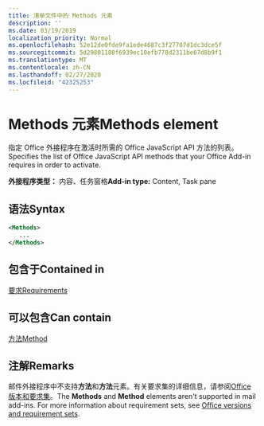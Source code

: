```yaml
---
title: 清单文件中的 Methods 元素
description: ''
ms.date: 03/19/2019
localization_priority: Normal
ms.openlocfilehash: 52e12de0fde9fa1ede4687c3f27707d1dc3dce5f
ms.sourcegitcommit: 5d29801180f6939ec10efb778d2311be67d8b9f1
ms.translationtype: MT
ms.contentlocale: zh-CN
ms.lasthandoff: 02/27/2020
ms.locfileid: "42325253"
---
```

# <a name="methods-element"></a><span data-ttu-id="4182c-102">Methods 元素</span><span class="sxs-lookup"><span data-stu-id="4182c-102">Methods element</span></span>

<span data-ttu-id="4182c-103">指定 Office 外接程序在激活时所需的 Office JavaScript API 方法的列表。</span><span class="sxs-lookup"><span data-stu-id="4182c-103">Specifies the list of Office JavaScript API methods that your Office Add-in requires in order to activate.</span></span>

<span data-ttu-id="4182c-104">**外接程序类型：** 内容、任务窗格</span><span class="sxs-lookup"><span data-stu-id="4182c-104">**Add-in type:** Content, Task pane</span></span>

## <a name="syntax"></a><span data-ttu-id="4182c-105">语法</span><span class="sxs-lookup"><span data-stu-id="4182c-105">Syntax</span></span>

```XML
<Methods>
   ...
</Methods>
```

## <a name="contained-in"></a><span data-ttu-id="4182c-106">包含于</span><span class="sxs-lookup"><span data-stu-id="4182c-106">Contained in</span></span>

[<span data-ttu-id="4182c-107">要求</span><span class="sxs-lookup"><span data-stu-id="4182c-107">Requirements</span></span>](requirements.md)

## <a name="can-contain"></a><span data-ttu-id="4182c-108">可以包含</span><span class="sxs-lookup"><span data-stu-id="4182c-108">Can contain</span></span>

[<span data-ttu-id="4182c-109">方法</span><span class="sxs-lookup"><span data-stu-id="4182c-109">Method</span></span>](method.md)

## <a name="remarks"></a><span data-ttu-id="4182c-110">注解</span><span class="sxs-lookup"><span data-stu-id="4182c-110">Remarks</span></span>

<span data-ttu-id="4182c-111">邮件外接程序中不支持**方法**和**方法**元素。有关要求集的详细信息，请参阅[Office 版本和要求集](/office/dev/add-ins/develop/office-versions-and-requirement-sets)。</span><span class="sxs-lookup"><span data-stu-id="4182c-111">The **Methods** and **Method** elements aren't supported in mail add-ins. For more information about requirement sets, see [Office versions and requirement sets](/office/dev/add-ins/develop/office-versions-and-requirement-sets).</span></span>

